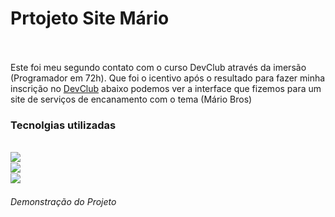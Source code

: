 <h1>Prtojeto Site Mário</h1>
<br>
<br>
<h2widtch:200px>Este foi meu segundo contato com o curso DevClub através da imersão (Programador em 72h). Que foi o icentivo após o resultado para fazer minha inscrição no <a href=https://rodolfomori.com.br/devclub>DevClub</a>
abaixo podemos ver a interface que fizemos para um site de serviços  de encanamento com o tema (Mário Bros)</h2>
<br> 
<h3>Tecnolgias utilizadas</h3>
<br>
<img align="left" src="https://img.shields.io/badge/HTML5-E34F26?style=for-the-badge&logo=html5&logoColor=white">
<br>
<img align="left" src="https://img.shields.io/badge/CSS3-1572B6?style=for-the-badge&logo=css3&logoColor=white">
<br>
<img align="left" src="https://img.shields.io/badge/JavaScript-323330?style=for-the-badge&logo=javascript&logoColor=F7DF1E">
<br>
<h6>Demonstração do Projeto</h6>
<br>


